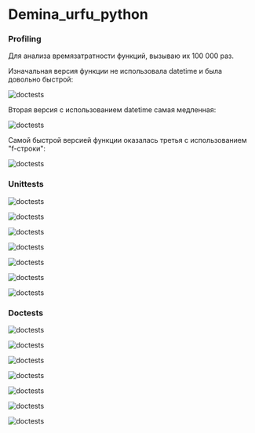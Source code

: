 # Demina_urfu_python

### Profiling

Для анализа времязатратности функций, вызываю их 100 000 раз.

Изначальная версия функции не использовала datetime и была довольно быстрой:

![doctests](https://github.com/cutterror/Demina_urfu_python/blob/main/profile_screenshots/%D0%A1%D0%BA%D1%80%D0%B8%D0%BD%D1%88%D0%BE%D1%82%2029-12-2022%20185016.png)

Вторая версия с использованием datetime самая медленная:

![doctests](https://github.com/cutterror/Demina_urfu_python/blob/main/profile_screenshots/%D0%A1%D0%BA%D1%80%D0%B8%D0%BD%D1%88%D0%BE%D1%82%2029-12-2022%20185644.png)

Самой быстрой версией функции оказалась третья с использованием "f-строки":

![doctests](https://github.com/cutterror/Demina_urfu_python/blob/main/profile_screenshots/%D0%A1%D0%BA%D1%80%D0%B8%D0%BD%D1%88%D0%BE%D1%82%2029-12-2022%20184900.png)

### Unittests

![doctests](https://github.com/cutterror/Demina_urfu_python/blob/main/tests_screenshots/unittest/city.png)

![doctests](https://github.com/cutterror/Demina_urfu_python/blob/main/tests_screenshots/unittest/dataset.png)

![doctests](https://github.com/cutterror/Demina_urfu_python/blob/main/tests_screenshots/unittest/year.png)

![doctests](https://github.com/cutterror/Demina_urfu_python/blob/main/tests_screenshots/unittest/report.png)

![doctests](https://github.com/cutterror/Demina_urfu_python/blob/main/tests_screenshots/unittest/table.png)

![doctests](https://github.com/cutterror/Demina_urfu_python/blob/main/tests_screenshots/unittest/vacancy.png)

![doctests](https://github.com/cutterror/Demina_urfu_python/blob/main/tests_screenshots/unittest/statistic.png)

### Doctests

![doctests](https://github.com/cutterror/Demina_urfu_python/blob/main/tests_screenshots/doctests/city.png)

![doctests](https://github.com/cutterror/Demina_urfu_python/blob/main/tests_screenshots/doctests/dataset.png)

![doctests](https://github.com/cutterror/Demina_urfu_python/blob/main/tests_screenshots/doctests/year.png)

![doctests](https://github.com/cutterror/Demina_urfu_python/blob/main/tests_screenshots/doctests/report.png)

![doctests](https://github.com/cutterror/Demina_urfu_python/blob/main/tests_screenshots/doctests/table.png)

![doctests](https://github.com/cutterror/Demina_urfu_python/blob/main/tests_screenshots/doctests/vacancy.png)

![doctests](https://github.com/cutterror/Demina_urfu_python/blob/main/tests_screenshots/doctests/statistic.png)
